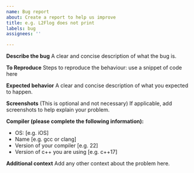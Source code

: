 ```yaml
---
name: Bug report
about: Create a report to help us improve
title: e.g. L2Flog does not print
labels: bug
assignees: ''

---
```


**Describe the bug**
A clear and concise description of what the bug is.

**To Reproduce**
Steps to reproduce the behaviour:
use a snippet of code here

**Expected behavior**
A clear and concise description of what you expected to happen.

**Screenshots** (This is optional and not necessary)
If applicable, add screenshots to help explain your problem.

**Compiler (please complete the following information):**
 - OS: [e.g. iOS]
 - Name [e.g. gcc or clang]
 - Version of your compiler [e.g. 22]
 - Version of c++ you are using [e.g. c++17]

**Additional context**
Add any other context about the problem here.
